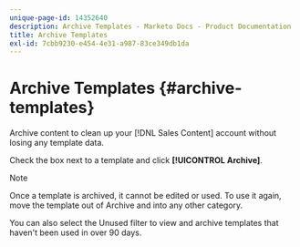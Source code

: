 ```yaml
---
unique-page-id: 14352640
description: Archive Templates - Marketo Docs - Product Documentation
title: Archive Templates
exl-id: 7cbb9230-e454-4e31-a987-83ce349db1da
---
```

# Archive Templates {#archive-templates}

Archive content to clean up your [!DNL Sales Content] account without losing any template data.

Check the box next to a template and click **[!UICONTROL Archive]**.

>[!NOTE]
>
>Once a template is archived, it cannot be edited or used. To use it again, move the template out of Archive and into any other category.

You can also select the Unused filter to view and archive templates that haven't been used in over 90 days.
